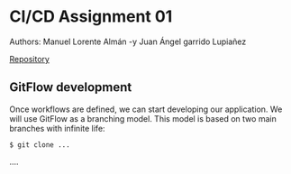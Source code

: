 # CI/CD Assignment 01

Authors: Manuel Lorente Almán -y Juan Ángel garrido Lupiañez

[Repository](https://github.com/manulorente/mca-4.2-manuel.lorentea-juanangel.garridol-2023-ci)

## GitFlow development

Once workflows are defined, we can start developing our application. We will use GitFlow as a branching model. This model is based on two main branches with infinite life:

```
$ git clone ...
```

....
